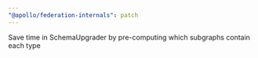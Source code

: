 ```yaml
---
"@apollo/federation-internals": patch
---
```


Save time in SchemaUpgrader by pre-computing which subgraphs contain each type
